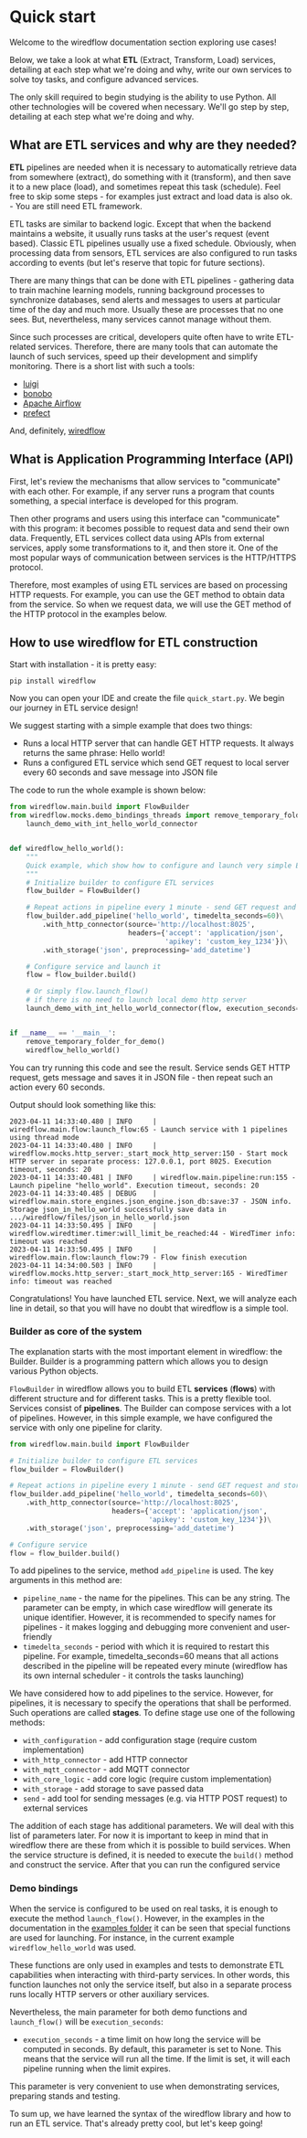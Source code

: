 # Quick start

Welcome to the wiredflow documentation section exploring use cases! 

Below, we take a look at what **ETL** (Extract, Transform, Load) services, 
detailing at each step what we're doing and why, write our own services 
to solve toy tasks, and configure advanced services. 

The only skill required to begin studying is the ability to use Python. 
All other technologies will be covered when necessary. 
We'll go step by step, detailing at each step what we're doing and why.

## What are ETL services and why are they needed?

**ETL** pipelines are needed when it is necessary to automatically retrieve data 
from somewhere (extract), do something with it (transform), 
and then save it to a new place (load), and sometimes repeat this task (schedule).
Feel free to skip some steps - for examples just extract and load data is also ok. - You are still need ETL framework.

ETL tasks are similar to backend logic. 
Except that when the backend maintains a website, 
it usually runs tasks at the user's request (event based). 
Classic ETL pipelines usually use a fixed schedule. 
Obviously, when processing data from sensors, ETL services are also configured to run tasks according to events 
(but let's reserve that topic for future sections). 

There are many things that can be done with ETL pipelines - gathering data to 
train machine learning models, running background processes to synchronize databases, 
send alerts and messages to users at particular time of the day and much more. 
Usually these are processes that no one sees. But, nevertheless, many services cannot manage without them.

Since such processes are critical, developers quite often have to write ETL-related services.
Therefore, there are many tools that can automate the launch of such services, speed up their development and simplify monitoring.
There is a short list with such a tools:

- [luigi](https://github.com/spotify/luigi)
- [bonobo](https://github.com/python-bonobo/bonobo) 
- [Apache Airflow](https://github.com/apache/airflow)
- [prefect](https://github.com/PrefectHQ/prefect)

And, definitely, [wiredflow](https://github.com/wiredhut/wiredflow)

## What is Application Programming Interface (API)

First, let's review the mechanisms that allow services to "communicate" with each other. 
For example, if any server runs a program that counts something, a special interface is developed for this program.

Then other programs and users using this interface can "communicate" with this program: it becomes possible to request
data and send their own data. Frequently, ETL services collect data using APIs from external services, apply some
transformations to it, and then store it. One of the most popular ways of communication between services is 
the HTTP/HTTPS protocol.

Therefore, most examples of using ETL services are based on processing HTTP requests. For example, you 
can use the GET method to obtain data from the service. So when we request data, we will use the GET 
method of the HTTP protocol in the examples below.

## How to use wiredflow for ETL construction

Start with installation - it is pretty easy:

```
pip install wiredflow
```

Now you can open your IDE and create the file `quick_start.py`. We begin our journey in ETL service design!

We suggest starting with a simple example that does two things: 

- Runs a local HTTP server that can handle GET HTTP requests. It always returns the same phrase: Hello world!
- Runs a configured ETL service which send GET request to local server every 60 seconds and save message into JSON file 

The code to run the whole example is shown below: 

```Python
from wiredflow.main.build import FlowBuilder
from wiredflow.mocks.demo_bindings_threads import remove_temporary_folder_for_demo,\
    launch_demo_with_int_hello_world_connector


def wiredflow_hello_world():
    """
    Quick example, which show how to configure and launch very simple ETL pipeline
    """
    # Initialize builder to configure ETL services
    flow_builder = FlowBuilder()

    # Repeat actions in pipeline every 1 minute - send GET request and store response
    flow_builder.add_pipeline('hello_world', timedelta_seconds=60)\
        .with_http_connector(source='http://localhost:8025',
                             headers={'accept': 'application/json',
                                      'apikey': 'custom_key_1234'})\
        .with_storage('json', preprocessing='add_datetime')

    # Configure service and launch it
    flow = flow_builder.build()

    # Or simply flow.launch_flow()
    # if there is no need to launch local demo http server
    launch_demo_with_int_hello_world_connector(flow, execution_seconds=20)


if __name__ == '__main__':
    remove_temporary_folder_for_demo()
    wiredflow_hello_world()
```

You can try running this code and see the result. Service sends GET HTTP request, gets message and saves it in JSON 
file - then repeat such an action every 60 seconds.

Output should look something like this:

```
2023-04-11 14:33:40.480 | INFO     | wiredflow.main.flow:launch_flow:65 - Launch service with 1 pipelines using thread mode
2023-04-11 14:33:40.480 | INFO     | wiredflow.mocks.http_server:_start_mock_http_server:150 - Start mock HTTP server in separate process: 127.0.0.1, port 8025. Execution timeout, seconds: 20
2023-04-11 14:33:40.481 | INFO     | wiredflow.main.pipeline:run:155 - Launch pipeline "hello_world". Execution timeout, seconds: 20
2023-04-11 14:33:40.485 | DEBUG    | wiredflow.main.store_engines.json_engine.json_db:save:37 - JSON info. Storage json_in_hello_world successfully save data in .../wiredflow/files/json_in_hello_world.json
2023-04-11 14:33:50.495 | INFO     | wiredflow.wiredtimer.timer:will_limit_be_reached:44 - WiredTimer info: timeout was reached
2023-04-11 14:33:50.495 | INFO     | wiredflow.main.flow:launch_flow:79 - Flow finish execution
2023-04-11 14:34:00.503 | INFO     | wiredflow.mocks.http_server:_start_mock_http_server:165 - WiredTimer info: timeout was reached
```

Congratulations! You have launched ETL service.
Next, we will analyze each line in detail, so that you will have no doubt that wiredflow is a simple tool. 

### Builder as core of the system 

The explanation starts with the most important element in wiredflow: the Builder. 
Builder is a programming pattern which allows you to design various Python objects. 

`FlowBuilder` in wiredflow allows you to build ETL **services** (**flows**) with 
different structure and for different tasks. This is a pretty flexible tool. 
Services consist of **pipelines**. The Builder can compose services with a lot of pipelines. 
However, in this simple example, we have configured the service with only one pipeline for clarity.


```Python
from wiredflow.main.build import FlowBuilder

# Initialize builder to configure ETL services
flow_builder = FlowBuilder()

# Repeat actions in pipeline every 1 minute - send GET request and store response
flow_builder.add_pipeline('hello_world', timedelta_seconds=60)\
    .with_http_connector(source='http://localhost:8025',
                         headers={'accept': 'application/json',
                                  'apikey': 'custom_key_1234'})\
    .with_storage('json', preprocessing='add_datetime')

# Configure service
flow = flow_builder.build()
```

To add pipelines to the service, method `add_pipeline` is used. 
The key arguments in this method are:

- `pipeline_name` - the name for the pipelines. This can be any string. The parameter can be empty, in which 
    case wiredflow will generate its unique identifier. However, it is recommended to specify names for 
    pipelines - it makes logging and debugging more convenient and user-friendly
- `timedelta_seconds` - period with which it is required to restart this pipeline. For example, 
  timedelta_seconds=60 means that all actions described in the pipeline will be repeated every minute 
  (wiredflow has its own internal scheduler - it controls the tasks launching)

We have considered how to add pipelines to the service. However, for pipelines, it is necessary to specify 
the operations that shall be performed. Such operations are called **stages**. To define stage use one of the following 
methods:

- `with_configuration` - add configuration stage (require custom implementation)
- `with_http_connector` - add HTTP connector
- `with_mqtt_connector` - add MQTT connector
- `with_core_logic` - add core logic (require custom implementation)
- `with_storage` - add storage to save passed data
- `send` - add tool for sending messages (e.g. via HTTP POST request) to external services

The addition of each stage has additional parameters. We will deal with this list of parameters later. 
For now it is important to keep in mind that in wiredflow there are these from which it is possible to build services.
When the service structure is defined, it is needed to execute the `build()` method and construct the service. 
After that you can run the configured service

### Demo bindings 

When the service is configured to be used on real tasks, it is enough to execute the method `launch_flow()`.
However, in the examples in the documentation in the [examples folder](https://github.com/wiredhut/wiredflow/tree/main/examples) 
it can be seen that special functions are used for launching. 
For instance, in the current example `wiredflow_hello_world` was used. 

These functions are only used in examples and tests to demonstrate ETL capabilities when interacting with 
third-party services. In other words, this function launches not only the service itself, but also in a separate 
process runs locally HTTP servers or other auxiliary services.

Nevertheless, the main parameter for both demo functions and `launch_flow()` will be  `execution_seconds`: 

- `execution_seconds` - a time limit on how long the service will be computed in seconds. By default, this parameter is set to None. 
    This means that the service will run all the time. If the limit is set, it will each pipeline running 
    when the limit expires. 

This parameter is very convenient to use when demonstrating services, preparing stands and testing. 

To sum up, we have learned the syntax of the wiredflow library and how to run an ETL service. That's already pretty cool, but let's keep going!